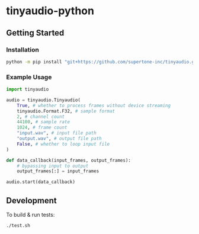 # tinyaudio-python

## Getting Started

### Installation

```sh
python -m pip install "git+https://github.com/supertone-inc/tinyaudio.git@<TINYAUDIO_VERSION>#egg=tinyaudio&subdirectory=tinyaudio-python"
```

### Example Usage

```python
import tinyaudio

audio = tinyaudio.Tinyaudio(
    True, # whether to process frames without device streaming
    tinyaudio.Format.F32, # sample format
    2, # channel count
    44100, # sample rate
    1024, # frame count
    "input.wav", # input file path
    "output.wav", # output file path
    False, # whether to loop input file
)

def data_callback(input_frames, output_frames):
    # bypassing input to output
    output_frames[:] = input_frames

audio.start(data_callback)
```

## Development

To build & run tests:

```sh
./test.sh
```
